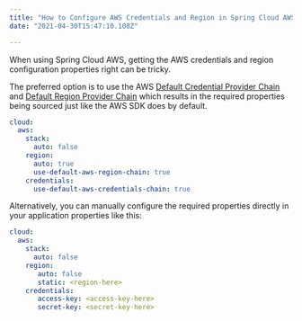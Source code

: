 ```yaml
---
title: "How to Configure AWS Credentials and Region in Spring Cloud AWS" 
date: "2021-04-30T15:47:10.108Z"

---
```


When using Spring Cloud AWS, getting the AWS credentials and region configuration 
properties right can be tricky.

The preferred option is to use the AWS 
[Default Credential Provider Chain](https://docs.aws.amazon.com/sdk-for-java/v1/developer-guide/credentials.html#credentials-default) 
and [Default Region Provider Chain](https://docs.aws.amazon.com/sdk-for-java/v1/developer-guide/java-dg-region-selection.html#default-region-provider-chain) 
which results in the required properties 
being sourced just like the AWS SDK does by default.


```yaml
cloud:
  aws:
    stack:
      auto: false
    region:
      auto: true
      use-default-aws-region-chain: true
    credentials:
      use-default-aws-credentials-chain: true
```

Alternatively, you can manually configure the required properties directly in your application 
properties like this:

```yaml
cloud:
  aws:
    stack:
      auto: false
    region:
       auto: false
       static: <region-here>
    credentials:
       access-key: <access-key-here>
       secret-key: <secret-key-here>
```